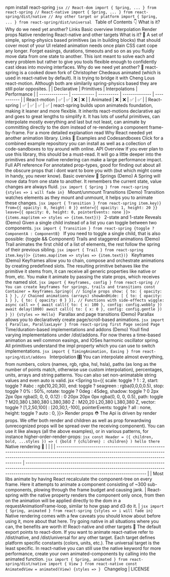 npm install react-spring ```jsx // React-dom import { Spring, ... } from react-spring // React-native import { Spring, ... } from react-spring/dist/native // Any other target or platform import { Spring, ... } from react-spring/dist/universal ``` Table of Contents 👇 What is it? Why do we need yet another? Links Basic overview Interpolation Render props Native rendering React-native and other targets What is it? 🤔 A set of simple, spring-physics based primitives (as in building blocks) that should cover most of your UI related animation needs once plain CSS cant cope any longer. Forget easings, durations, timeouts and so on as you fluidly move data from one state to another. This isnt meant to solve each and every problem but rather to give you tools flexible enough to confidently cast ideas into moving interfaces. Why do we need yet another? 🧐 react-spring is a cooked down fork of Christopher Chedeaus animated (which is used in react-native by default). It is trying to bridge it with Cheng Lous react-motion. Although both are similarily spring-physics based they are still polar opposites. | | Declarative | Primitives | Interpolations | Performance | | -------------- | ----------- | ---------- | -------------- | ----------- | | React-motion | ✅ | ✅ | ❌ | ❌ | | Animated | ❌ | ❌ | ✅ | ✅ | | React-spring | ✅ | ✅ | ✅ | ✅ | react-spring builds upon animateds foundation, making it leaner and more flexible. It inherits react-motions declarative api and goes to great lengths to simplify it. It has lots of useful primitives, can interpolate mostly everything and last but not least, can animate by committing directly to the dom instead of re-rendering a component frame-by-frame. For a more detailed explanation read Why React needed yet another animation library. Links 🔗 Examples and Codesandboxes Click for a combined example repository you can install as well as a collection of code-sandboxes to toy around with online. API Overview If you ever plan to use this library, this should be a must-read. It will go a little deeper into the primitives and how native rendering can make a large performance impact. Full API reference For annotated prop-types, good for finding out about all the obscure props that i dont want to bore you with (but which might come in handy, you never know). Basic overview 🔭 Springs (Demo) A Spring will move data from one state to another. It remembers the current state, value changes are always fluid. ```jsx import { Spring } from react-spring {styles => i will fade in} ``` Mount/unmount Transitions (Demo) Transition watches elements as they mount and unmount, it helps you to animate these changes. ```jsx import { Transition } from react-spring item.key)} from={{ opacity: 0, height: 0 }} enter={{ opacity: 1, height: 20 }} leave={{ opacity: 0, height: 0, pointerEvents: none }}> {items.map(item => styles => {item.text})} ``` 2-state and 1-state Reveals (Demo) Given a single child instead of a list you can toggle between two components. ```jsx import { Transition } from react-spring {toggle ? ComponentA : ComponentB} ``` If you need to toggle a single child, that is also possible: {toggle && Component} Trails and staggered animations (Demo) Trail animates the first child of a list of elements, the rest follow the spring of their previous sibling. ```jsx import { Trail } from react-spring item.key)}> {items.map(item => styles => {item.text})} ``` Keyframes (Demo) Keyframes allow you to chain, compose and orchestrate animations by creating predefined slots. The resulting primitive behaves like the primitive it stems from, it can receive all generic properties like native or from, etc. You make it animate by passing the state props, which receives the named slot. ```jsx import { Keyframes, config } from react-spring // You can create keyframes for springs, trails and transitions const Container = Keyframes.Spring({ // Single props show: { to: { opacity: 1 } }, // Chained animations (arrays) showAndHide: [ { to: { opacity: 1 } }, { to: { opacity: 0 } }], // Functions with side-effects wiggle: async call => { await call({ to: { x: 100 }, config: config.wobbly }) await delay(1000) await call({ to: { x: 0 }, config: config.gentle }) } }) {styles => Hello} ``` Parallax and page transitions (Demo) Parallax allows you to declaratively create page/scroll-based animations. ```jsx import { Parallax, ParallaxLayer } from react-spring first Page second Page ``` Time/duration-based implementations and addons (Demo) Youll find varying implementations under /dist/addons. For now theres a time-based animation as well common easings, and IOSes harmonic oscillator spring. All primitives understand the impl property which you can use to switch implementations. ```jsx import { TimingAnimation, Easing } from react-spring/dist/addons ``` Interpolation 🎛 You can interpolate almost everything, from numbers, colors (names, rgb, rgba, hsl, hsla), paths (as long as the number of points match, otherwise use custom interpolation), percentages, units, arrays and string patterns. You can also set non-animatable string values and even auto is valid. jsx <Spring to={{ scale: toggle ? 1 : 2, start: toggle ? #abc : rgb(10,20,30), end: toggle ? seagreen : rgba(0,0,0,0.5), stop: toggle ? 0% : 50%, rotate: toggle ? 0deg : 45deg, shadow: toggle ? 0 2px 2px 0px rgba(0, 0, 0, 0.12) : 0 20px 20px 0px rgba(0, 0, 0, 0.5), path: toggle ? M20,380 L380,380 L380,380 Z : M20,20 L20,380 L380,380 Z, vector: toggle ? [1,2,50,100] : [20,30,1,-100], pointerEvents: toggle ? all : none, height: toggle ? auto : 0, }}> Render props ⛑ The Api is driven by render props. We offer both render and children as well as prop forwardwing (unrecognized props will be spread over the receiving component). You can use it like always (all the above examples), or in various patterns, for instance higher-order-render-props: ```jsx const Header = ({ children, bold, ...styles }) => ( {bold ? {children} : children} ) hello there ``` Native rendering 🚀 | | | | ------------------------------------------------------------------------------------------------------------------------------------------------------------------------------------------------------------------------- | ----------------------------------------------------------------------------------------------------------------------------------------------------------------------------------------------------------------------- | | Most libs animate by having React recalculate the component-tree on every frame. Here it attempts to animate a component consisting of ~300 sub-components, plowing through the frame budget and causing jank. | React-spring with the native property renders the component only once, from then on the animation will be applied directly to the dom in a requestAnimationFrame-loop, similar to how gsap and d3 do it. | ```jsx import { Spring, animated } from react-spring {styles => i will fade in} ``` Native rendering comes with a few caveats you should know about before using it, more about that here. Try going native in all situations where you can, the benefits are worth it! React-native and other targets 🎒 The default export points to react-dom. If you want to animate react-native refer to /dist/native, and /dist/universal for any other target. Each target defines platform specific constants (colors, units, etc.). The universal target is the least specific. In react-native you can still use the native keyword for more performance, create your own animated-components by calling into the animated function. ```jsx import { Spring, animated } from react-spring/dist/native import { View } from react-native const AnimatedView = animated(View) {styles => } ``` Changelog | LICENSE